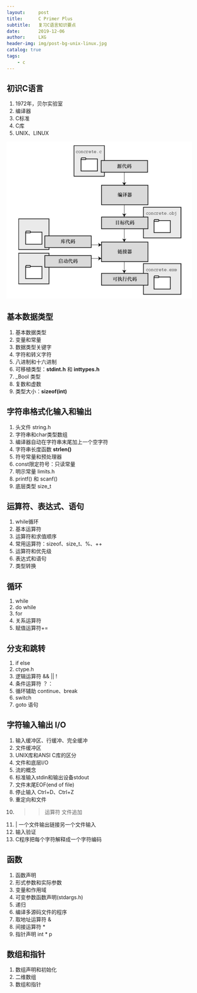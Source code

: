 ```yaml
---
layout:     post
title:      C Primer Plus
subtitle:   复习C语言知识要点
date:       2019-12-06
author:     LXG
header-img: img/post-bg-unix-linux.jpg
catalog: true
tags:
    - c
---
```


## 初识C语言

1. 1972年，贝尔实验室
2. 编译器
3. C标准
4. C库
5. UNIX、LINUX

![c_primer](/images/c_primer/c_primer.png)

## 基本数据类型

1. 基本数据类型
2. 变量和常量
3. 数据类型关键字
4. 字符和转义字符
5. 八进制和十六进制
6. 可移植类型：**stdint.h** 和 **inttypes.h**
7. _Bool 类型
8. 复数和虚数
9. 类型大小：**sizeof(int)**

## 字符串格式化输入和输出

1. 头文件 string.h
2. 字符串和char类型数组
3. 编译器自动在字符串末尾加上一个空字符
4. 字符串长度函数 **strlen()**
5. 符号常量和预处理器
6. const限定符号：只读常量
7. 明示常量 limits.h
8. printf() 和 scanf()
9. 底层类型 size_t

## 运算符、表达式、语句

1. while循环
2. 基本运算符
3. 运算符和求值顺序
4. 常用运算符：sizeof、size_t、%、++
5. 运算符和优先级
6. 表达式和语句
7. 类型转换

## 循环

1. while
2. do while
3. for
4. 关系运算符
5. 赋值运算符+=

## 分支和跳转

1. if else
2. ctype.h
3. 逻辑运算符 && || !
4. 条件运算符 ？：
5. 循环辅助 continue、break
6. switch
7. goto 语句

## 字符输入输出 I/O

1. 输入缓冲区、行缓冲、完全缓冲
2. 文件缓冲区
3. UNIX库和ANSI C库的区分
4. 文件和底层I/O
5. 流的概念
6. 标准输入stdin和输出设备stdout
7. 文件末尾EOF(end of file)
8. 停止输入 Ctrl+D、Ctrl+Z
9. 重定向和文件
10. >> 运算符 文件追加
11. | 一个文件输出链接另一个文件输入
12. 输入验证
13. C程序把每个字符解释成一个字符编码

## 函数

1. 函数声明
2. 形式参数和实际参数
3. 变量和作用域
4. 可变参数函数声明(stdargs.h)
5. 递归
6. 编译多源码文件的程序
7. 取地址运算符 &
8. 间接运算符 *
9. 指针声明 int * p

## 数组和指针

1. 数组声明和初始化
2. 二维数组
3. 数组和指针
















